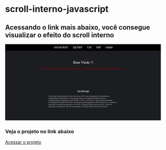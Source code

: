 # scroll-interno-javascript
## Acessando o link mais abaixo, você consegue visualizar o efeito do scroll interno 
![print]( https://github.com/raphael8379/scroll-interno-javascript/blob/master/print.jpg)
### Veja o projeto no link abaixo 
[Acessar o projeto](https://raphaelandersonra.com.br/sites/site19/index.php)
